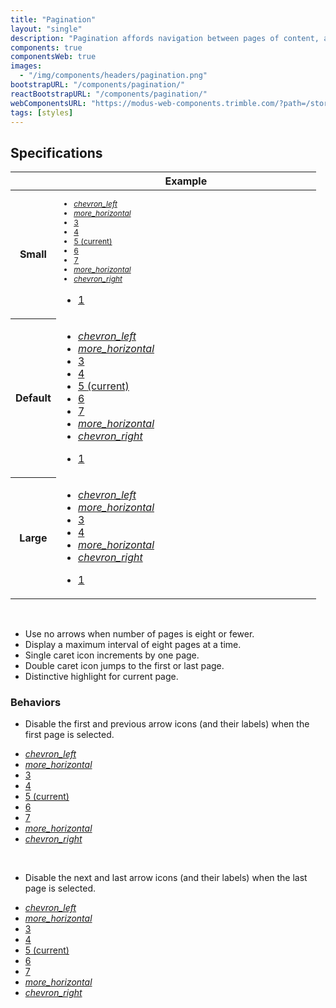 ```yaml
---
title: "Pagination"
layout: "single"
description: "Pagination affords navigation between pages of content, and it highlights the page currently in view."
components: true
componentsWeb: true
images:
  - "/img/components/headers/pagination.png"
bootstrapURL: "/components/pagination/"
reactBootstrapURL: "/components/pagination/"
webComponentsURL: "https://modus-web-components.trimble.com/?path=/story/components-pagination--default"
tags: [styles]
---
```


## Specifications

<table class="table table-bordered">
  <thead class="thead-light">
    <tr>
      <th></th>
      <th>Example</th>
    </tr>
  </thead>
  <tbody>
    <tr>
      <th scope="row">Small</th>
      <td class="anatomy-cell">
        <nav aria-label="Page Navigation Example" class="w-75">
          <ul class="pagination pagination-sm anatomy-display-static" data-anatomy-colors="false" style="font-size: 12px">
            <li class="page-item">
              <a class="page-link" href="#" aria-label="Previous">
                <i class="modus-icons" aria-hidden="true">chevron_left</i>
              </a>
            </li>
            <li class="page-item">
              <a class="page-link" href="#" aria-label="view more">
                <i class="modus-icons notranslate" aria-hidden="true">more_horizontal</i>
              </a>
            </li>
            <li class="page-item">
              <a class="page-link" href="#"> 3 </a>
            </li>
            <li class="page-item">
              <a class="page-link" href="#"> 4 </a>
            </li>
            <li class="page-item active" aria-current="page">
              <a class="page-link" href="#">5 <span class="sr-only">(current)</span></a>
            </li>
            <li class="page-item">
              <a class="page-link" href="#"> 6 </a>
            </li>
            <li class="page-item">
              <a class="page-link" href="#"> 7 </a>
            </li>
            <li class="page-item">
              <a class="page-link" href="#" aria-label="view more">
                <i class="modus-icons notranslate" aria-hidden="true">more_horizontal</i>
              </a>
            </li>
            <li class="page-item">
              <a class="page-link" href="#" aria-label="Next">
                <i class="modus-icons notranslate" aria-hidden="true">chevron_right</i>
              </a>
            </li>
          </ul>
        </nav>
        <nav aria-label="Page Navigation Example">
          <ul class="pagination pagination-sm m-0 mt-5">
            <li class="page-item">
              <a href="#" class="page-link anatomy-display-static" data-anatomy-colors="false" data-anatomy-popover="false">1</a>
            </li>
          </ul>
        </nav>
      </td>
    </tr>
    <tr>
      <th scope="row">Default</th>
      <td class="anatomy-cell">
        <div>
          <nav aria-label="..." style="width: 300px">
            <ul class="pagination anatomy-display-static" data-anatomy-colors="false">
              <li class="page-item">
                <a class="page-link" href="#" aria-label="Previous">
                  <i class="modus-icons notranslate" aria-hidden="true">chevron_left</i>
                </a>
              </li>
              <li class="page-item">
                <a class="page-link" href="#" aria-label="view more">
                  <i class="modus-icons notranslate" aria-hidden="true">more_horizontal</i>
                </a>
              </li>
              <li class="page-item">
                <a class="page-link" href="#"> 3 </a>
              </li>
              <li class="page-item">
                <a class="page-link" href="#"> 4 </a>
              </li>
              <li class="page-item active" aria-current="page">
                <a class="page-link" href="#">5 <span class="sr-only">(current)</span></a>
              </li>
              <li class="page-item">
                <a class="page-link" href="#"> 6 </a>
              </li>
              <li class="page-item">
                <a class="page-link" href="#"> 7 </a>
              </li>
              <li class="page-item">
                <a class="page-link" href="#" aria-label="view more">
                  <i class="modus-icons notranslate" aria-hidden="true">more_horizontal</i>
                </a>
              </li>
              <li class="page-item">
                <a class="page-link" href="#" aria-label="Next">
                  <i class="modus-icons notranslate" aria-hidden="true">chevron_right</i>
                </a>
              </li>
            </ul>
          </nav>
          <nav aria-label="Page Navigation Example">
            <ul class="pagination m-0 mt-5">
              <li class="page-item">
                <a href="#" class="page-link anatomy-display-static" data-anatomy-colors="false" data-anatomy-popover="false">1</a>
              </li>
            </ul>
          </nav>
        </div>
      </td>
    </tr>
    <tr>
      <th scope="row">Large</th>
      <td class="anatomy-cell">
        <nav aria-label="..." style="width: 400px">
          <ul class="pagination pagination-lg anatomy-display-static" data-anatomy-colors="false" style="font-size: 16px">
            <li class="page-item">
              <a class="page-link" href="#" aria-label="Previous">
                <i class="modus-icons notranslate" aria-hidden="true">chevron_left</i>
              </a>
            </li>
            <li class="page-item">
              <a class="page-link" href="#">
                <i class="modus-icons notranslate" aria-hidden="true">more_horizontal</i>
              </a>
            </li>
            <li class="page-item">
              <a class="page-link" href="#"> 3 </a>
            </li>
            <li class="page-item">
              <a class="page-link" href="#"> 4 </a>
            </li>
            <li class="page-item">
              <a class="page-link" href="#">
                <i class="modus-icons notranslate" aria-hidden="true">more_horizontal</i>
              </a>
            </li>
            <li class="page-item">
              <a class="page-link" href="#" aria-label="Next">
                <i class="modus-icons notranslate" aria-hidden="true">chevron_right</i>
              </a>
            </li>
          </ul>
        </nav>
        <nav aria-label="Page Navigation Example">
          <ul class="pagination pagination-lg m-0 mt-5">
            <li class="page-item">
              <a href="#" class="page-link anatomy-display-static" data-anatomy-colors="false" data-anatomy-popover="false">1</a>
            </li>
          </ul>
        </nav>
      </td>
    </tr>
  </tbody>
</table>

<br>

- Use no arrows when number of pages is eight or fewer.
- Display a maximum interval of eight pages at a time.
- Single caret icon increments by one page.
- Double caret icon jumps to the first or last page.
- Distinctive highlight for current page.

### Behaviors

- Disable the first and previous arrow icons (and their labels) when the first page is selected.

<div class="guide-example-block">
  <div class="guide-sample">
    <nav aria-label="Page Navigation Example">
      <ul class="pagination m-0">
        <li class="page-item disabled">
          <a class="page-link" href="#" aria-label="Previous">
            <i class="modus-icons notranslate" aria-hidden="true">chevron_left</i>
          </a>
        </li>
        <li class="page-item disabled">
          <a class="page-link" href="#">
            <i class="modus-icons notranslate" aria-hidden="true">more_horizontal</i>
          </a>
        </li>
        <li class="page-item">
          <a class="page-link" href="#">
            3
          </a>
        </li>
        <li class="page-item">
          <a class="page-link" href="#">
            4
          </a>
        </li>
        <li class="page-item active" aria-current="page">
          <a class="page-link" href="#"
            >5 <span class="sr-only">(current)</span></a
          >
        </li>
        <li class="page-item">
          <a class="page-link" href="#">
            6
          </a>
        </li>
        <li class="page-item">
          <a class="page-link" href="#">
            7
          </a>
        </li>
        <li class="page-item">
          <a class="page-link" href="#">
            <i class="modus-icons notranslate" aria-hidden="true">more_horizontal</i>
          </a>
        </li>
        <li class="page-item">
          <a class="page-link" href="#" aria-label="Next">
            <i class="modus-icons notranslate" aria-hidden="true">chevron_right</i>
          </a>
        </li>
      </ul>
    </nav>
  </div>
</div>

<br>

- Disable the next and last arrow icons (and their labels) when the last page is selected.

<div class="guide-example-block">
  <div class="guide-sample">
    <nav aria-label="Page Navigation Example">
      <ul class="pagination m-0">
        <li class="page-item">
          <a class="page-link" href="#" aria-label="Previous">
            <i class="modus-icons notranslate" aria-hidden="true">chevron_left</i>
          </a>
        </li>
        <li class="page-item">
          <a class="page-link" href="#">
            <i class="modus-icons notranslate" aria-hidden="true">more_horizontal</i>
          </a>
        </li>
        <li class="page-item">
          <a class="page-link" href="#">
            3
          </a>
        </li>
        <li class="page-item">
          <a class="page-link" href="#">
            4
          </a>
        </li>
        <li class="page-item active" aria-current="page">
          <a class="page-link" href="#"
            >5 <span class="sr-only">(current)</span></a
          >
        </li>
        <li class="page-item">
          <a class="page-link" href="#">
            6
          </a>
        </li>
        <li class="page-item">
          <a class="page-link" href="#">
            7
          </a>
        </li>
        <li class="page-item disabled">
          <a class="page-link" href="#">
            <i class="modus-icons notranslate" aria-hidden="true">more_horizontal</i>
          </a>
        </li>
        <li class="page-item disabled">
          <a class="page-link" href="#" aria-label="Next">
            <i class="modus-icons notranslate" aria-hidden="true">chevron_right</i>
          </a>
        </li>
      </ul>
    </nav>
  </div>
</div>
